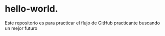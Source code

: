# hello-world.
Este repositorio es para practicar el flujo de GitHub
practicante buscando un mejor futuro
